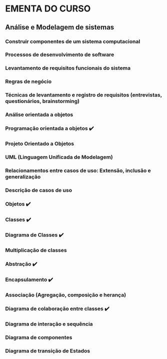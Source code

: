 # EMENTA DO CURSO

## Análise e Modelagem de sistemas

### Construir componentes de um sistema computacional

### Processos de desenvolvimento de software

### Levantamento de requisitos funcionais do sistema

### Regras de negócio

### Técnicas de levantamento e registro de requisitos (entrevistas, questionários, brainstorming)

### Análise orientada a objetos

### Programação orientada a objetos ✔️

### Projeto Orientado a Objetos

### UML (Linguagem Unificada de Modelagem)

### Relacionamentos entre casos de uso: Extensão, inclusão e generalização

### Descrição de casos de uso

### Objetos ✔️

### Classes ✔️

### Diagrama de Classes ✔️

### Multiplicação de classes

### Abstração ✔️

### Encapsulamento ✔️

### Associação (Agregação, composição e herança)

### Diagrama de colaboração entre classes ✔️

### Diagrama de interação e sequência

### Diagrama de componentes

### Diagrama de transição de Estados
